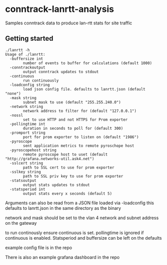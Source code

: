 # conntrack-lanrtt-analysis

Samples conntrack data to produce lan-rtt stats for site traffic

## Getting started

```
./lanrtt -h
Usage of ./lanrtt:
  -buffersize int
    	number of events to buffer for calculations (default 1000)
  -conntrackoutput
    	output conntrack updates to stdout
  -continuous
    	run continuously
  -loadconfig string
    	load json config file. defaults to lanrtt.json (default "none")
  -mask string
    	subnet mask to use (default "255.255.240.0")
  -network string
    	network address to filter for (default "127.0.0.1")
  -nossl
    	set to use HTTP and not HTTPS for Prom exporter
  -pollingtime int
    	duration in seconds to poll for (default 300)
  -promport string
    	port for prom exporter to listen on (default "1986")
  -pyroscope
    	sent application metrics to remote pyroschope host
  -pyroscopehost string
    	remote pyroscope host to uset (default "http://grafana.networks-util.ask4.net")
  -sslcert string
    	path to SSL cert to use for prom exporter
  -sslkey string
    	path to SSL priv key to use for prom exporter
  -statsoutput
    	output stats updates to stdout
  -statsperiod int
    	output stats every x seconds (default 5)
```


Arguments can also be read from a JSON file loaded via -loadconfig    this defaults to lanrtt.json in the same directory as the binary

network and mask should be set to the vlan 4 network and subnet address on the gateway

to run continously ensure continuous is set. pollingtime is ignored if continuous is enabled. Statsperiod and buffersize can be left on the defaults

example config file is in the repo


There is also an example grafana dashboard in the repo 
